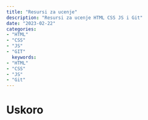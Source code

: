 ```yaml
---
title: "Resursi za ucenje"
description: "Resursi za ucenje HTML CSS JS i Git"
date: "2023-02-22"
categories:
- "HTML"
- "CSS"
- "JS"
- "GIT"
  keywords:
- "HTML"
- "CSS"
- "JS"
- "Git"
---
```


# Uskoro